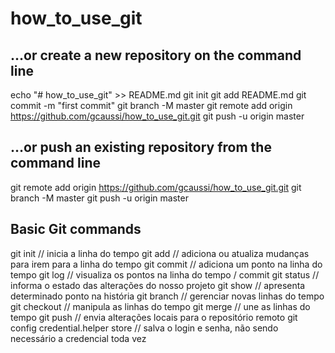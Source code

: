 # how_to_use_git

## …or create a new repository on the command line
echo "# how_to_use_git" >> README.md
git init
git add README.md
git commit -m "first commit"
git branch -M master
git remote add origin https://github.com/gcaussi/how_to_use_git.git
git push -u origin master

## …or push an existing repository from the command line
git remote add origin https://github.com/gcaussi/how_to_use_git.git
git branch -M master
git push -u origin master

## Basic Git commands
git init                             // inicia a linha do tempo
git add                              // adiciona ou atualiza mudanças para irem para a linha do tempo
git commit                           // adiciona um ponto na linha do tempo
git log                              // visualiza os pontos na linha do tempo / commit
git status                           // informa o estado das alterações do nosso projeto
git show                             // apresenta determinado ponto na história
git branch                           // gerenciar novas linhas do tempo
git checkout                         // manipula as linhas do tempo
git merge                            // une as linhas do tempo
git push                             // envia alterações locais para o repositório remoto
git config credential.helper store   // salva o login e senha, não sendo necessário a credencial toda vez

